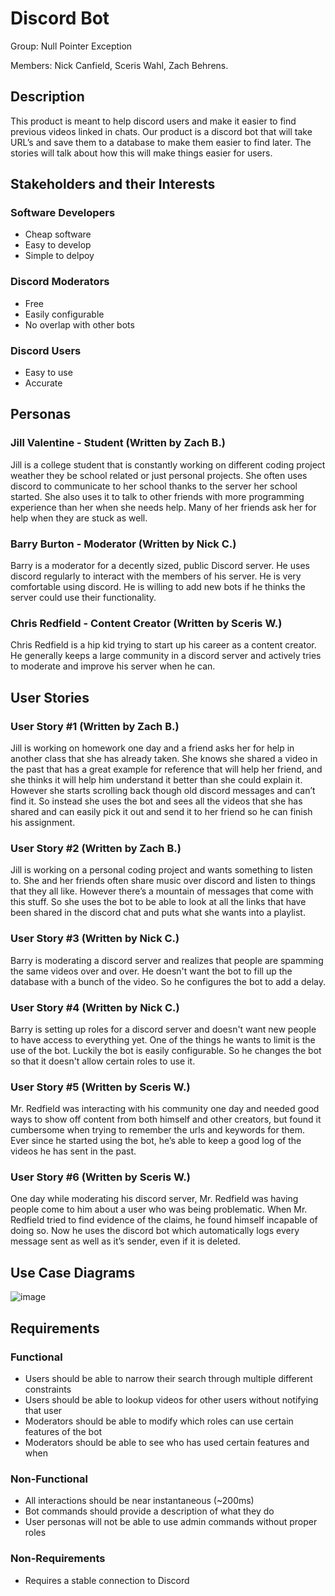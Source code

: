 # Discord Bot

Group: Null Pointer Exception

Members: Nick Canfield, Sceris Wahl, Zach Behrens.

## Description

This product is meant to help discord users and make it easier to find previous videos linked in chats. Our product is a discord bot that will take URL’s and save them to a database to make them easier to find later. The stories will talk about how this will make things easier for users.

## Stakeholders and their Interests 

### Software Developers

* Cheap software
* Easy to develop
* Simple to delpoy

### Discord Moderators

* Free
* Easily configurable
* No overlap with other bots

### Discord Users

* Easy to use
* Accurate

## Personas

### Jill Valentine - Student (Written by Zach B.)

Jill is a college student that is constantly working on different coding project weather they be school related or just personal projects. She often uses discord to communicate to her school thanks to the server her school started. She also uses it to talk to other friends with more programming experience than her when she needs help. Many of her friends ask her for help when they are stuck as well. 

### Barry Burton - Moderator (Written by Nick C.)

Barry is a moderator for a decently sized, public Discord server.  He uses discord regularly to interact with the members of his server.  He is very comfortable using discord.  He is willing to add new bots if he thinks the server could use their functionality.

### Chris Redfield - Content Creator (Written by Sceris W.)

Chris Redfield is a hip kid trying to start up his career as a content creator. He generally keeps a large community in a discord server and actively tries to moderate and improve his server when he can.

## User Stories

### User Story #1 (Written by Zach B.)

Jill is working on homework one day and a friend asks her for help in another class that she has already taken. She knows she shared a video in the past that has a great example for reference that will help her friend, and she thinks it will help him understand it better than she could explain it. However she starts scrolling back though old discord messages and can’t find it. So instead she uses the bot and sees all the videos that she has shared and can easily pick it out and send it to her friend so he can finish his assignment.

### User Story #2 (Written by Zach B.)

Jill is working on a personal coding project and wants something to listen to. She and her friends often share music over discord and listen to things that they all like. However there’s a mountain of messages that come with this stuff. So she uses the bot to be able to look at all the links that have been shared in the discord chat and puts what she wants into a playlist.

### User Story #3 (Written by Nick C.)

Barry is moderating a discord server and realizes that people are spamming the same videos over and over.  He doesn't want the bot to fill up the database with a bunch of the video.  So he configures the bot to add a delay.

### User Story #4 (Written by Nick C.)

Barry is setting up roles for a discord server and doesn't want new people to have access to everything yet.  One of the things he wants to limit is the use of the bot.  Luckily the bot is easily configurable.  So he changes the bot so that it doesn't allow certain roles to use it.

### User Story #5 (Written by Sceris W.)

Mr. Redfield was interacting with his community one day and needed good ways to show off content from both himself and other creators, but found it cumbersome when trying to remember the urls and keywords for them. Ever since he started using the bot, he’s able to keep a good log of the videos he has sent in the past.

### User Story #6 (Written by Sceris W.)

One day while moderating his discord server, Mr. Redfield was having people come to him about a user who was being problematic. When Mr. Redfield tried to find evidence of the claims, he found himself incapable of doing so. Now he uses the discord bot which automatically logs every message sent as well as it’s sender, even if it is deleted.

## Use Case Diagrams

![image](https://user-images.githubusercontent.com/91082230/218208661-d93129ab-931c-4049-8717-1f83fc357492.png)


## Requirements

### Functional

* Users should be able to narrow their search through multiple different constraints
* Users should be able to lookup videos for other users without notifying that user
* Moderators should be able to modify which roles can use certain features of the bot
* Moderators should be able to see who has used certain features and when

### Non-Functional

* All interactions should be near instantaneous (~200ms)
* Bot commands should provide a description of what they do
* User personas will not be able to use admin commands without proper roles

### Non-Requirements

* Requires a stable connection to Discord
